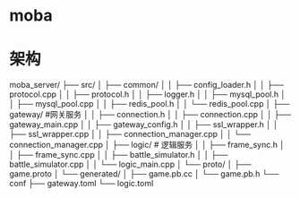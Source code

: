 # moba
# 架构
moba_server/
├── src/
│   ├── common/
│   │   ├── config_loader.h
│   │   ├── protocol.cpp
│   │   ├── protocol.h
│   │   ├── logger.h
│   │   ├── mysql_pool.h
│   │   ├── mysql_pool.cpp
│   │   ├── redis_pool.h
│   │   └── redis_pool.cpp
│   ├── gateway/              #网关服务
│   │   ├── connection.h
│   │   ├── connection.cpp
│   │   ├── gateway_main.cpp
│   │   ├── gateway_config.h
│   │   ├── ssl_wrapper.h
│   │   ├── ssl_wrapper.cpp
│   │   ├── connection_manager.cpp
│   │   └── connection_manager.cpp
│   ├── logic/                # 逻辑服务
│   │   ├── frame_sync.h
│   │   ├── frame_sync.cpp
│   │   ├── battle_simulator.h
│   │   ├── battle_simulator.cpp
│   │   └── logic_main.cpp
│   └── proto/
│       ├── game.proto
│       └── generated/
│           ├── game.pb.cc
│           └── game.pb.h
└── conf
    ├── gateway.toml
    └── logic.toml